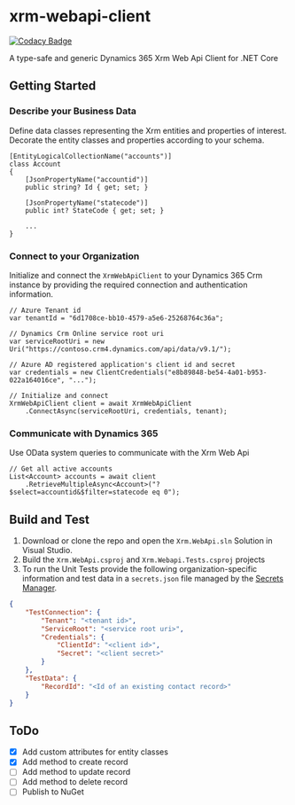 # xrm-webapi-client

[![Codacy Badge](https://api.codacy.com/project/badge/Grade/db57100548854f228826324d204b4ea5)](https://www.codacy.com/manual/off-world/xrm-webapi-client?utm_source=github.com&amp;utm_medium=referral&amp;utm_content=wunderjunge/xrm-webapi-client&amp;utm_campaign=Badge_Grade)

A type-safe and generic Dynamics 365 Xrm Web Api Client for .NET Core

## Getting Started

### Describe your Business Data

Define data classes representing the Xrm entities and properties of interest. Decorate the entity classes and properties according to your schema.

```CSharp
[EntityLogicalCollectionName("accounts")]
class Account
{
    [JsonPropertyName("accountid")]
    public string? Id { get; set; }
    
    [JsonPropertyName("statecode")]
    public int? StateCode { get; set; }
    
    ...
}
```

### Connect to your Organization

Initialize and connect the `XrmWebApiClient` to your Dynamics 365 Crm instance by providing the required connection and authentication information.

```CSharp
// Azure Tenant id
var tenantId = "6d1708ce-bb10-4579-a5e6-25268764c36a";

// Dynamics Crm Online service root uri
var serviceRootUri = new Uri("https://contoso.crm4.dynamics.com/api/data/v9.1/");

// Azure AD registered application's client id and secret
var credentials = new ClientCredentials("e8b89848-be54-4a01-b953-022a164016ce", "...");
```
```CSharp
// Initialize and connect
XrmWebApiClient client = await XrmWebApiClient
    .ConnectAsync(serviceRootUri, credentials, tenant);
```

### Communicate with Dynamics 365

Use OData system queries to communicate with the Xrm Web Api

```CSharp
// Get all active accounts
List<Account> accounts = await client
    .RetrieveMultipleAsync<Account>("?$select=accountid&$filter=statecode eq 0");
```

## Build and Test

1. Download or clone the repo and open the `Xrm.WebApi.sln` Solution in Visual Studio.
2. Build the `Xrm.WebApi.csproj` and `Xrm.Webapi.Tests.csproj` projects
3. To run the Unit Tests provide the following organization-specific information and test data in a `secrets.json` file managed by the [Secrets Manager](https://docs.microsoft.com/en-us/aspnet/core/security/app-secrets?view=aspnetcore-3.1&tabs=windows#secret-manager).  

```Json
{
    "TestConnection": {
        "Tenant": "<tenant id>",
        "ServiceRoot": "<service root uri>",
        "Credentials": {
            "ClientId": "<client id>",
            "Secret": "<client secret>"
        }
    },
    "TestData": {
        "RecordId": "<Id of an existing contact record>"
    }
}
```

## ToDo

* [x] Add custom attributes for entity classes
* [x] Add method to create record
* [ ] Add method to update record
* [ ] Add method to delete record
* [ ] Publish to NuGet